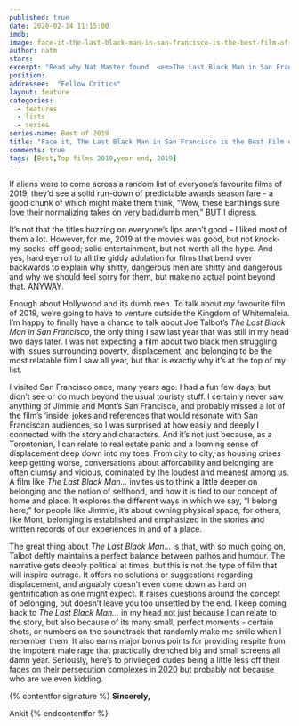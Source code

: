 ```yaml
---
published: true
date: 2020-02-14 11:15:00
imdb: 
image: face-it-the-last-black-man-in-san-francisco-is-the-best-film-of-2019.jpg
author: natm 
stars: 
excerpt: "Read why Nat Master found  <em>The Last Black Man in San Francisco</em> to be the most relatable film she saw all year – and why it topped her list for that reason."
position: 
addressee:  "Fellow Critics"
layout: feature
categories: 
  - features
  - lists
  - series
series-name: Best of 2019
title: "Face it, The Last Black Man in San Francisco is the Best Film of 2019"
comments: true
tags: [Best,Top films 2019,year end, 2019]
---
```

If aliens were to come across a random list of everyone’s favourite films of 2019, they’d see a solid run-down of predictable awards season fare - a good chunk of which might make them think, “Wow, these Earthlings sure love their normalizing takes on very bad/dumb men,” BUT I digress. 

It’s not that the titles buzzing on everyone’s lips aren’t good – I liked most of them a lot. However, for me, 2019 at the movies was good, but not knock-my-socks-off good; solid entertainment, but not worth all the hype. And yes, hard eye roll to all the giddy adulation for films that bend over backwards to explain why shitty, dangerous men are shitty and dangerous and why we should feel sorry for them, but make no actual point beyond that. ANYWAY.

Enough about Hollywood and its dumb men. To talk about _my_ favourite film of 2019, we’re going to have to venture outside the Kingdom of Whitemaleia. I’m happy to finally have a chance to talk about Joe Talbot’s _The Last Black Man in San Francisco_, the only thing I saw last year that was still in my head two days later. I was not expecting a film about two black men struggling with issues surrounding poverty, displacement, and belonging to be the most relatable film I saw all year, but that is exactly why it’s at the top of my list. 

 I visited San Francisco once, many years ago. I had a fun few days, but didn’t see or do much beyond the usual touristy stuff. I certainly never saw anything of Jimmie and Mont’s San Francisco, and probably missed a lot of the film’s ‘inside’ jokes and references that would resonate with San Franciscan audiences, so I was surprised at how easily and deeply I connected with the story and characters. And it’s not just because, as a Torontonian, I can relate to real estate panic and a looming sense of displacement deep down into my toes. From city to city, as housing crises keep getting worse, conversations about affordability and belonging are often clumsy and vicious, dominated by the loudest and meanest among us. A film like _The Last Black Man…_ invites us to think a little deeper on belonging and the notion of selfhood, and how it is tied to our concept of home and place. It explores the different ways in which we say, “I belong here;” for people like Jimmie, it’s about owning physical space; for others, like Mont, belonging is established and emphasized in the stories and written records of our experiences in and of a place. 

The great thing about _The Last Black Man…_ is that, with so much going on, Talbot deftly maintains a perfect balance between pathos and humour. The narrative gets deeply political at times, but this is not the type of film that will inspire outrage. It offers no solutions or suggestions regarding displacement, and arguably doesn’t even come down as hard on gentrification as one might expect. It raises questions around the concept of belonging, but doesn’t leave you too unsettled by the end. I keep coming back to _The Last Black Man…_ in my head not just because I can relate to the story, but also because of its many small, perfect moments - certain shots, or numbers on the soundtrack that randomly make me smile when I remember them. It also earns major bonus points for providing respite from the impotent male rage that practically drenched big and small screens all damn year. Seriously, here’s to privileged dudes being a little less off their faces on their persecution complexes in 2020 but probably not because who are we even kidding. 

{% contentfor signature %}
**Sincerely,**

Ankit
{% endcontentfor %}